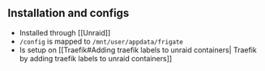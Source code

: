 
## Installation and configs
- Installed through [[Unraid]]
- `/config` is mapped to `/mnt/user/appdata/frigate`
- Is setup on [[Traefik#Adding traefik labels to unraid containers| Traefik by adding traefik labels to unraid containers]]
